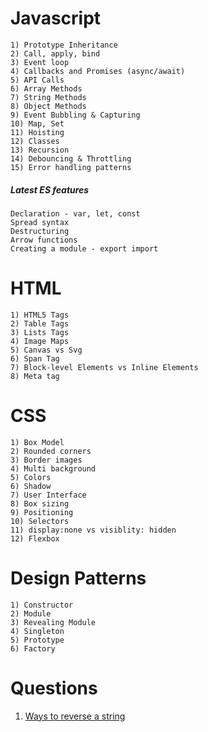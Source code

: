 # Javascript

	1) Prototype Inheritance
	2) Call, apply, bind
	3) Event loop
	4) Callbacks and Promises (async/await)
	5) API Calls
	6) Array Methods
	7) String Methods
	8) Object Methods
	9) Event Bubbling & Capturing
	10) Map, Set
	11) Hoisting
	12) Classes
	13) Recursion
	14) Debouncing & Throttling
	15) Error handling patterns

##### Latest ES features

	Declaration - var, let, const
	Spread syntax
	Destructuring
	Arrow functions
	Creating a module - export import


# HTML

	1) HTML5 Tags
	2) Table Tags
	3) Lists Tags
	4) Image Maps
	5) Canvas vs Svg
	6) Span Tag
	7) Block-level Elements vs Inline Elements
	8) Meta tag


# CSS

	1) Box Model
	2) Rounded corners
	3) Border images
	4) Multi background
	5) Colors
	6) Shadow
	7) User Interface
	8) Box sizing
	9) Positioning
	10) Selectors
	11) display:none vs visiblity: hidden
	12) Flexbox


# Design Patterns

	1) Constructor
	2) Module
	3) Revealing Module
	4) Singleton
	5) Prototype
	6) Factory


# Questions

1) [Ways to reverse a string](https://betterprogramming.pub/5-ways-to-reverse-a-string-in-javascript-466f62845827)
